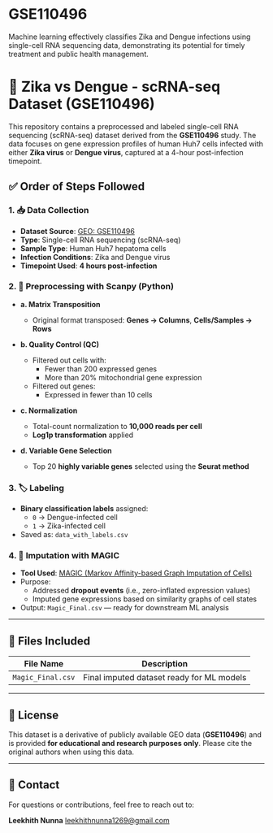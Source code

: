 # GSE110496
Machine learning effectively classifies Zika and Dengue infections using single-cell RNA sequencing data, demonstrating its potential for timely treatment and public health management.

# 🧬 Zika vs Dengue - scRNA-seq Dataset (GSE110496)

This repository contains a preprocessed and labeled single-cell RNA sequencing (scRNA-seq) dataset derived from the **GSE110496** study. The data focuses on gene expression profiles of human Huh7 cells infected with either **Zika virus** or **Dengue virus**, captured at a 4-hour post-infection timepoint.

## ✅ Order of Steps Followed

### 1. 📥 Data Collection
- **Dataset Source**: [GEO: GSE110496](https://www.ncbi.nlm.nih.gov/geo/query/acc.cgi?acc=GSE110496)
- **Type**: Single-cell RNA sequencing (scRNA-seq)
- **Sample Type**: Human Huh7 hepatoma cells
- **Infection Conditions**: Zika and Dengue virus
- **Timepoint Used**: **4 hours post-infection**

### 2. 🧹 Preprocessing with Scanpy (Python)
- **a. Matrix Transposition**
  - Original format transposed: **Genes → Columns**, **Cells/Samples → Rows**

- **b. Quality Control (QC)**
  - Filtered out cells with:
    - Fewer than 200 expressed genes
    - More than 20% mitochondrial gene expression
  - Filtered out genes:
    - Expressed in fewer than 10 cells

- **c. Normalization**
  - Total-count normalization to **10,000 reads per cell**
  - **Log1p transformation** applied

- **d. Variable Gene Selection**
  - Top 20 **highly variable genes** selected using the **Seurat method**

### 3. 🏷️ Labeling
- **Binary classification labels** assigned:
  - `0` → Dengue-infected cell
  - `1` → Zika-infected cell
- Saved as: `data_with_labels.csv`

### 4. 🔄 Imputation with MAGIC
- **Tool Used**: [MAGIC (Markov Affinity-based Graph Imputation of Cells)](https://www.krishnaswamylab.org/projects/MAGIC/)
- Purpose:
  - Addressed **dropout events** (i.e., zero-inflated expression values)
  - Imputed gene expressions based on similarity graphs of cell states
- Output: `Magic_Final.csv` — ready for downstream ML analysis

---

## 📁 Files Included
| File Name            | Description                                  |
|---------------------|----------------------------------------------|
| `Magic_Final.csv`      | Final imputed dataset ready for ML models  |

---

## 📜 License
This dataset is a derivative of publicly available GEO data (**GSE110496**) and is provided **for educational and research purposes only**. Please cite the original authors when using this data.

---

## 📧 Contact
For questions or contributions, feel free to reach out to:

**Leekhith Nunna**
leekhithnunna1269@gmail.com

